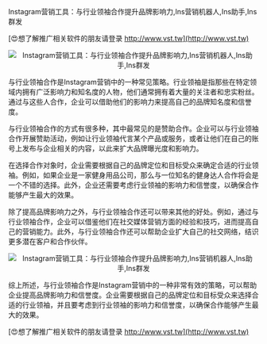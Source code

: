 Instagram营销工具：与行业领袖合作提升品牌影响力,Ins营销机器人,Ins助手,Ins群发

[😍想了解推广相关软件的朋友请登录 http://www.vst.tw](http://www.vst.tw)

 <center><img src="https://vst.tw/MP4/tuiguang/png/4.png" alt="Instagram营销工具：与行业领袖合作提升品牌影响力,Ins营销机器人,Ins助手,Ins群发"></center>

与行业领袖合作是Instagram营销中的一种常见策略。行业领袖是指那些在特定领域内拥有广泛影响力和知名度的人物，他们通常拥有着大量的关注者和忠实粉丝。通过与这些人合作，企业可以借助他们的影响力来提高自己的品牌知名度和信誉度。

与行业领袖合作的方式有很多种，其中最常见的是赞助合作。企业可以与行业领袖合作开展赞助活动，例如让行业领袖代言某个产品或服务，或者让他们在自己的账号上发布与企业相关的内容，以此来扩大品牌曝光度和影响力。

在选择合作对象时，企业需要根据自己的品牌定位和目标受众来确定合适的行业领袖。例如，如果企业是一家健身用品公司，那么与一位知名的健身达人合作将会是一个不错的选择。此外，企业还需要考虑行业领袖的影响力和信誉度，以确保合作能够产生最大的效果。

除了提高品牌影响力之外，与行业领袖合作还可以带来其他的好处。例如，通过与行业领袖合作，企业可以借鉴他们在社交媒体营销方面的经验和技巧，进而提高自己的营销能力。此外，与行业领袖合作还可以帮助企业扩大自己的社交网络，结识更多潜在客户和合作伙伴。

 <center><img src="https://vst.tw/MP4/tuiguang/png/1.png" alt="Instagram营销工具：与行业领袖合作提升品牌影响力,Ins营销机器人,Ins助手,Ins群发"></center>

综上所述，与行业领袖合作是Instagram营销中的一种非常有效的策略，可以帮助企业提高品牌影响力和信誉度。企业需要根据自己的品牌定位和目标受众来选择合适的行业领袖，并且要考虑到行业领袖的影响力和信誉度，以确保合作能够产生最大的效果。

[😍想了解推广相关软件的朋友请登录 http://www.vst.tw](http://www.vst.tw)



